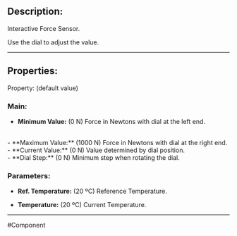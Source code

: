 ## Description:

Interactive Force Sensor.

Use the dial to adjust the value.

---

## Properties:
Property: (default value)

### Main:
- **Minimum Value:** (0 N)
   Force in Newtons with dial at the left end.
<br>
- **Maximum Value:** (1000 N)
   Force in Newtons with dial at the right end.
<br>
- **Current Value:** (0 N)
   Value determined by dial position.
<br>
- **Dial Step:** (0 N)
   Minimum step when rotating the dial.

### Parameters:
- **Ref. Temperature:** (20 ºC)
   Reference Temperature.

- **Temperature:** (20 ºC)
   Current Temperature.
---

#Component
